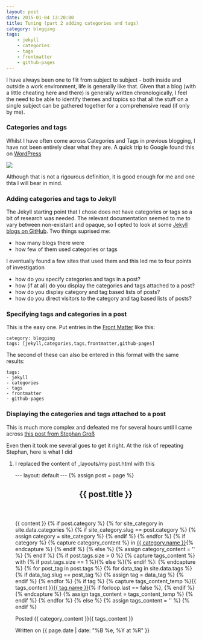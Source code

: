 ```yaml
---
layout: post
date: 2015-01-04 13:20:00
title: Tuning (part 2 adding categories and tags)
category: blogging
tags: 
    - jekyll
    - categories
    - tags
    - frontmatter
    - github-pages
---
```

I have always been one to flit from subject to subject - both inside and outside a work environment, life is generally like that. Given that a blog (with a little cheating here and there) is generally written chronologically, I feel the need to be able to identify themes and topics so that all the stuff on a single subject can be gathered together for a comprehensive read (if only by me).

### Categories and tags
Whilst I have often come across Categories and Tags in previous blogging, I have not been entirely clear what they are.  A quick trip to Google found this on [WordPress](http://en.support.wordpress.com/posts/categories-vs-tags/)

<img src='http://en.support.files.wordpress.com/2010/10/categories-versus-tags.png?w=460&h=189' />

Although that is not a rigourous definition, it is good enough for me and one thta I will bear in mind.

### Adding categories and tags to Jekyll
The Jekyll starting point that I chose does not have categories or tags so a bit of research was needed.  The relevant documentation seemed to me to vary between non-existant and opaque, so I opted to look at some [Jekyll blogs on GitHub](https://github.com/jekyll/jekyll/wiki/sites).   Two things suprised me:

- how many blogs there were
- how few of them used categories or tags

I eventually found a few sites that used them and this led me to four points of investigation

- how do you specify categories and tags in a post?
- how (if at all) do you display the categories and tags attached to a post?
- how do you display category and tag based lists of posts?
- how do you direct visitors to the category and tag based lists of posts?

### Specifying tags and categories in a post
This is the easy one.  Put entries in the [Front Matter](http://jekyllrb.com/docs/frontmatter/) like this:
    
    category: blogging
    tags: [jekyll,categories,tags,frontmatter,github-pages]
    
The second of these can also be entered in this format with the same results:

    tags: 
    - jekyll
    - categories
    - tags
    - frontmatter
    - github-pages

### Displaying the categories and tags attached to a post
This is much more complex and defeated me for several hours until I came across [this post from Stephan Groß](http://www.minddust.com/post/tags-and-categories-on-github-pages/)

Even then it took me several goes to get it right.  At the risk of repeating Stephan, here is what I did

1. I replaced the content of _layouts/my post.html with this
 


    &hyphen;--
    layout: default
    &hyphen;--
    {% assign post = page %}
    <article>
    <header id="post-header">
        <h1 id="post-title">{{ post.title }}</h1>
        <h4 id="post-subtitle"><time datetime="{{ post.date | date_to_xmlschema }}"></time></h4>
    </header>
    <div id="post-content">
        {{ content }}
        {% if post.category %}
            {% for site_category in site.data.categories %}
                {% if site_category.slug == post.category %}
                    {% assign category = site_category %}
                {% endif %}
            {% endfor %}
            {% if category %}
                {% capture category_content %} in <span class="label" style="background-color:{{ category.color }}"><a href="/blog/category/{{ category.slug }}/">{{ category.name }}</a></span>{% endcapture %}
            {% endif %}
        {% else %}
            {% assign category_content = '' %}
        {% endif %}
        {% if post.tags.size > 0 %}
            {% capture tags_content %} with {% if post.tags.size == 1 %}<i class="fa fa-tag"></i>{% else %}<i class="fa fa-tags"></i>{% endif %}: {% endcapture %}
            {% for post_tag in post.tags %}
                {% for data_tag in site.data.tags %}
                    {% if data_tag.slug == post_tag %}
                        {% assign tag = data_tag %}
                    {% endif %}
                {% endfor %}
                {% if tag %}
                    {% capture tags_content_temp %}{{ tags_content }}<a href="/blog/tag/{{ tag.slug }}/">{{ tag.name }}</a>{% if forloop.last == false %}, {% endif %}{% endcapture %}
                    {% assign tags_content = tags_content_temp %}
                {% endif %}
            {% endfor %}
        {% else %}
            {% assign tags_content = '' %}
        {% endif %}
        <p id="post-meta">Posted {{ category_content }}{{ tags_content }}</p>
        <div class="date">
            Written on {{ page.date | date: "%B %e, %Y at %R" }}
        </div>
    </div>
    </article>

